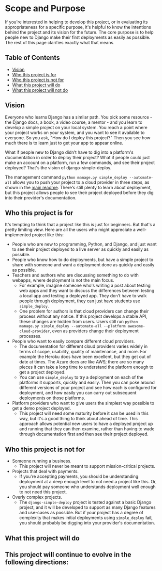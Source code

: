 Scope and Purpose
===

If you're interested in helping to develop this project, or in evaluating its appropriateness for a specific purpose, it's helpful to know the intentions behind the project and its vision for the future. The core purpose is to help people new to Django make their first deployments as easily as possible. The rest of this page clarifies exactly what that means.

Table of Contents
---

- [Vision](#vision)
- [Who this project is for](#who-this-project-is-for)
- [Who this project is not for](#who-this-project-is-not-for)
- [What this project will do](#what-this-project-will-do)
- [What this project will not do](#what-this-project-will-not-do)

Vision
---

Everyone who learns Django has a similar path. You pick some resource - the Django docs, a book, a video course, a mentor - and you learn to develop a simple project on your local system. You reach a point where your project works on your system, and you want to see it available to everyone. So you ask, "How do I deploy this project?" Then you see how much there is to learn just to get your app to appear online.

What if people new to Django didn't have to dig into a platform's documentation in order to deploy their project? What if people could just make an account on a platform, run a few commands, and see their project deployed? That's the vision of django-simple-deploy.

The management command `python manage.py simple_deploy --automate-all` allows you to push your project to a cloud provider in three steps, as shown in the [main readme](../README.md). There's still plenty to learn about deployment, but this project allows people to see their project deployed before they dig into their provider's documentation.

Who this project is for
---

It's tempting to think that a project like this is just for beginners. But that's a pretty limiting view. Here are all the users who might appreciate a well-implemented project like this:

- People who are new to programming, Python, and Django, and just want to see their project deployed to a live server as quickly and easily as possible.
- People who know how to do deployments, but have a simple project to share with someone and want a deployment done as quickly and easily as possible.
- Teachers and authors who are discussing something to do with webapps, where deployment is not the main focus.
    - For example, imagine someone who's writing a post about testing web apps and they want to discuss the differences between testing a local app and testing a deployed app. They don't have to walk people through deployment, they can just have students use `simple_deploy`.
    - One problem for authors is that cloud providers can change their process without any notice. If this project develops a stable API, these changes are hidden from users. Users still run `python manage.py simple_deploy --automate-all --platform awesome-cloud-provider`, even as providers change their deployment processes.
- People who want to easily compare different cloud providers.
    - The documentation for different cloud providers varies widely in terms of scope, usability, quality of maintenance, and more. For example the Heroku docs have been excellent, but they get out of date at times. The Azure docs are like AWS; there are so many pieces it can take a long time to understand the platform enough to get a project deployed.
    - You can use `simple_deploy` to try a deployment on each of the platforms it supports, quickly and easily. Then you can poke around different versions of your project and see how each is configured for deployment, and how easily you can carry out subsequent deployments on those platforms.
- Platform providers who want to give users the simplest way possible to get a demo project deployed.
  - This project will need some maturity before it can be used in this way, but it's a good thing to think about ahead of time. This approach allows potential new users to have a deployed project up and running that they can then examine, rather than having to wade through documentation first and then see their project deployed.

Who this project is not for
---

- Someone running a business.
    - This project will never be meant to support mission-critical projects.
- Projects that deal with payments.
    - If you're accepting payments, you should be understanding deployment at a deep enough level to not need a project like this. Or, you should pay someone who understands deployment well enough to not need this project.
- Overly complex projects.
    - The `django-simple-deploy` project is tested against a basic Django project, and it will be developed to support as many Django features and use-cases as possible. But if your project has a degree of complexity that makes initial deployments using `simple_deploy` fail, you should probably be digging into your provider's documentation.        

What this project will do
---

This project will continue to evolve in the following directions:
- 
